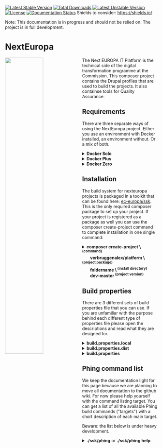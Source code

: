 [![Latest Stable Version](https://poser.pugx.org/drush/drush/v/stable.png)](https://packagist.org/packages/drush/drush) [![Total Downloads](https://poser.pugx.org/drush/drush/downloads.png)](https://packagist.org/packages/drush/drush) [![Latest Unstable Version](https://poser.pugx.org/drush/drush/v/unstable.png)](https://packagist.org/packages/drush/drush) [![License](https://poser.pugx.org/drush/drush/license.png)](https://packagist.org/packages/drush/drush) [![Documentation Status](https://readthedocs.org/projects/drush/badge/?version=master)](https://readthedocs.org/projects/drush/?badge=master)
Shields to consider: https://shields.io/

Note: This documentation is in progress and should not be relied on. The project is in full development.

# NextEuropa
<img align="left" width="50%" src="https://ec.europa.eu/info/sites/info/themes/europa/images/svg/logo/logo--en.svg" />

<p>The Next EUROPA IT Platform is the technical side of the digital
transformation programme at the Commission. This composer project
contains the Drupal profiles that are used to build the projects. It
also containse tools for Quality Assurance.</p>

## Requirements
There are three separate ways of using the NextEuropa project. Either
you use an environment with Docker installed, an environment without.
Or a mix of both.
  
<details><summary><b>Docker Solo</b></summary>

This requirement for docker only requires docker in docker support.
The configuration to accomplish this is complicated and if implemented
incorrectly can give you problems. We recommend this approach only
for seasond docker users.<br>*Required components*:
[Docker](https://docs.docker.com/engine/installation/linux/docker-ce/centos/)
</details>
<details><summary><b>Docker Plus</b></summary>

Instead of having the absolute minimal requirement you can install the
host level components Composer and Phing on the non-docker environment.
Then this can spin up the docker containers for you without having to
configure a complicated docker installation.<br>*Required components*:
[Composer](https://getcomposer.org/),
[Phing](https://packagist.org/packages/phing/phing),
[Docker](https://docs.docker.com/engine/installation/linux/docker-ce/centos/)
</details>
<details><summary><b>Docker Zero</b></summary>

If you are not interested in the advantages that the starterkit can give
you with the provided docker images you can keep a normal host only setup.
But it is very much recommended to use docker as it will give you
everything you need.<br>*Required components*:
[Composer](https://getcomposer.org/),
[LAMP Stack](https://www.digitalocean.com/community/tutorials/how-to-install-linux-apache-mysql-php-lamp-stack-on-centos-7)
</details>

## Installation
The build system for nexteuropa projects is packaged in a toolkit that can
be found here: [ec-europa/ssk](https://github.com/ec-europa/ssk). This is
the only required composer package to set up your project. If your project
is registered as a package as well you can use the composer create-project
command to complete installation in one single command:

<details><summary><b>composer create-project \ <sup>(command)</sup><br>
&nbsp;&nbsp;&nbsp;&nbsp;&nbsp;&nbsp;&nbsp;&nbsp;verbruggenalex/platform \ <sup>(project package)</sup><br>
&nbsp;&nbsp;&nbsp;&nbsp;&nbsp;&nbsp;&nbsp;&nbsp;foldername \<sup> (install directory)</sup><br>
&nbsp;&nbsp;&nbsp;&nbsp;&nbsp;&nbsp;&nbsp;&nbsp;dev-master <sup>(project version)</sup></b></summary>

This command will clone the repository and run composer install on the project.
That command will itself call another composer install by the usage of the
composer hooks. This hook will install the toolkit at a separate location to
avoid any alterations to be made to the dependencies and/or build system.
Everything can be altered through your own extensions. You will be asked to
remove or keep the VCS files after checking out your project. For development
purposes you should NOT agree to remove these files. Only for purposes like
deployments this can be useful.
</details>

## Build properties
There are 3 different sets of build properties file that you can use. If you
are unfamiliar with the purpose behind each different type of properties file
please open the descriptions and read what they are designed for.

<details><summary><b>build.properties.local</b>
<!-- Keepit simple for now
  <sup align="right">
    <code>never commit</code>
  </sup>
-->
</summary>

This file will contain configuration which is unique to your development
environment. It is useful for specifying your database credentials and the
username and password of the Drupal admin user so they can be used during the
installation. Next to credentials you have many development settings that you
can change to your liking. Because these settings are personal they should
not be shared with the rest of the team. Make sure you never commit this file.
</details>
<details><summary><b>build.properties.dist</b><br>
<!-- Keepit simple for now
    <sup>
      <code>never alter</code> 
      <code>always commit</code>
      </sup>
-->
  </summary>

This properties file contains the default settings and acts as a loading and
documentation file for the system to work correctly. Any time you install the
toolkit it will be copied to your repository root. Even though it is a template
you should not remove this file, but commmit it to your repository. The reason
for this is that it allows you to easily check the version of the toolkit and
what new properties were introduced or deprecated.
</details>
<details><summary><b>build.properties</b><br>
<!-- Keepit simple for now
  <sup>
    <code>always commit</code> 
    <code>no credentials</code><br>
    <code>no environments</code> 
    <code>needed for builds</code>
  </sup>
-->
</summary>

Always commit this file to your repository. This file is required for all
NextEuropa projects. Without it your build system will fail with a build
exception. It must contain a minimum set of properties, like project.id, etc.
A list of required properties is still to be delivered. Aside from the
required properties you can add any other properties that are project
specific and do not contain any credentials.
</details>

## Phing command list
We keep the documentation light for this page because we are planning to
move all documentation to the github wiki. For now please help yourself
with the command listing target. You can get a list of all the available
Phing build commands ("targets") with a short description of each main
target.

Beware: the list below is under heavy development.

<details><summary><b>./ssk/phing</b> or <b>./ssk/phing help</b></summary>

```
Main targets:
-------------------------------------------------------------------------------
 build-clean          Build local version of subsite with a clean install.
 build-clone          Build local version of subsite with production data.
 build-code           Build local version of subsite without install.
 build-keep           Build local version of subsite with backup and restore.
 build-release        Build subsite source code release package.
 build-tests          Build subsite tests code release package.
 docker-compose-down  Trash docker project.
 docker-compose-stop  Stop docker project.
 docker-compose-up    Start docker project.
 help                 The default target used when no arguments have been given.
 help_xml.help        The default target used when no arguments have been given.
 link-docroot         Create symlink from build to docroot.
 subsite-install      Install the subsite.
 test-run-behat       Refresh configuration and run behat scenarios.
 test-run-phpcs       Refresh configuration and run phpcs review.
 test-run-qa          Refresh configuration and run qa review.

Subtargets:
-------------------------------------------------------------------------------
 dist-composer-install
 dist-copy-resources
 dist-delete
 dist-make
 drush-create-files-dirs
 drush-dl-rr
 drush-enable-solr
 drush-make-no-core
 drush-rebuild-node-access
 drush-regenerate-settings
 drush-registry-rebuild
 drush-site-install
 drush-sql-create
 drush-sql-drop
 drush-sql-dump
 drush-sql-import
 platform-composer-install
 platform-delete
 platform-download
 platform-link-resources
 platform-make
 platform-unpack
 platform-update-htaccess
 starterkit-build-docs
 starterkit-copy-templates
 starterkit-link-binary
 starterkit-upgrade
 subsite-composer-install
 subsite-create-directories
 subsite-database-download
 subsite-database-import
 subsite-database-wget
 subsite-modules-devel-dl
 subsite-modules-devel-en
 subsite-modules-devel-mf
 subsite-modules-install-en
 subsite-setup-files-directory
 subsite-site-backup
 subsite-site-restore
 test-behat-exec
 test-behat-setup
 test-behat-setup-link
 test-phpcs-exec
 test-phpcs-setup
 test-phpcs-setup-prepush
 test-qa-exec
```
</details>
